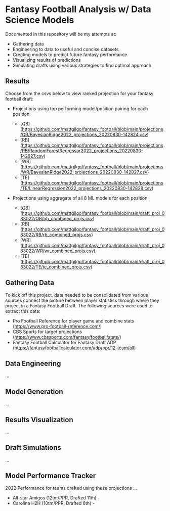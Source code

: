 # Fantasy Football Analysis w/ Data Science Models
Documented in this repository will be my attempts at:
* Gathering data 
* Engineering to data to useful and concise datasets 
* Creating models to predict future fantasy performance 
* Visualizing results of predictions
* Simulating drafts using various strategies to find optimal approach

## Results
Choose from the csvs below to view ranked projection for your fantasy football draft:
* Projections using top performing model/position pairing for each position:
    - [QB] (https://github.com/mattgilgo/fantasy_football/blob/main/projections/QB/BayesianRidge2022_projections_20220830-142824.csv)
    - [RB] (https://github.com/mattgilgo/fantasy_football/blob/main/projections/RB/RandomForestRegressor2022_projections_20220830-142827.csv)
    - [WR] (https://github.com/mattgilgo/fantasy_football/blob/main/projections/WR/BayesianRidge2022_projections_20220830-142827.csv)
    - [TE] (https://github.com/mattgilgo/fantasy_football/blob/main/projections/TE/LinearRegression2022_projections_20220830-142828.csv)


* Projections using aggregate of all 8 ML models for each position:
    - [QB] (https://github.com/mattgilgo/fantasy_football/blob/main/draft_proj_083022/QB/qb_combined_projs.csv)
    - [RB] (https://github.com/mattgilgo/fantasy_football/blob/main/draft_proj_083022/RB/rb_combined_projs.csv)
    - [WR] (https://github.com/mattgilgo/fantasy_football/blob/main/draft_proj_083022/WR/wr_combined_projs.csv)
    - [TE] (https://github.com/mattgilgo/fantasy_football/blob/main/draft_proj_083022/TE/te_combined_projs.csv)

## Gathering Data
To kick off this project, data needed to be consolidated from various sources connect the picture between player statistics through where they project in a Fantasy Football Draft.
The following sources were used to extract this data:
* Pro Football Reference for player game and combine stats (https://www.pro-football-reference.com/)
* CBS Sports for target projections (https://www.cbssports.com/fantasy/football/stats/)
* Fantasy Football Calculator for Fantasy Draft ADP (https://fantasyfootballcalculator.com/adp/ppr/12-team/all)

## Data Engineering
...

## Model Generation
...

## Results Visualization
...

## Draft Simulations
...

## Model Performance Tracker
2022 Performance for teams drafted using these projections
...
* All-star Amigos (12tm/PPR, Drafted 11th) - 
* Carolina H2H (10tm/PPR, Drafted 6th) -
